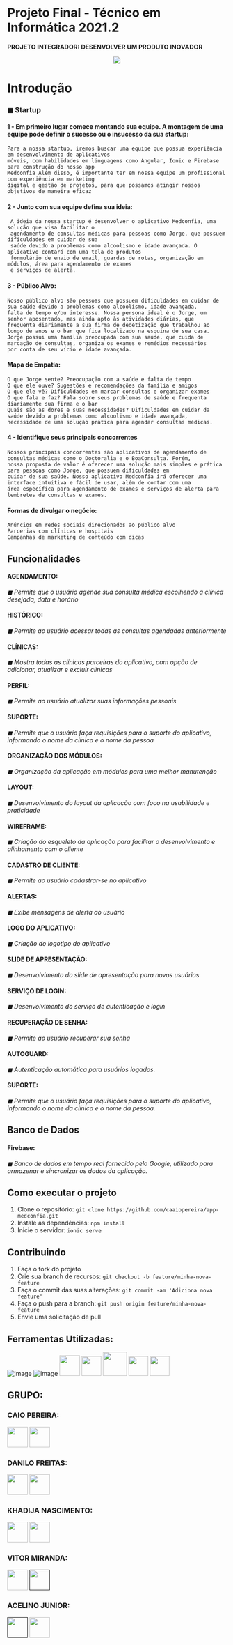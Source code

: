 # Projeto Final - Técnico em Informática 2021.2<br> 
**PROJETO INTEGRADOR: DESENVOLVER UM PRODUTO INOVADOR**<br> 

<p align="center" dir="auto">
<img  src="https://raw.githubusercontent.com/caaiopereira/app-medconfia/main/src/assets/img/logo.png" /> 
</p>


<h1>Introdução</h1>

<h3>◼ Startup</h3>

#### 1 - Em primeiro lugar comece montando sua equipe. A montagem de uma equipe pode definir o sucesso ou o insucesso da sua startup: 

```
Para a nossa startup, iremos buscar uma equipe que possua experiência em desenvolvimento de aplicativos 
móveis, com habilidades em linguagens como Angular, Ionic e Firebase para construção do nosso app 
Medconfia Além disso, é importante ter em nossa equipe um profissional com experiência em marketing 
digital e gestão de projetos, para que possamos atingir nossos objetivos de maneira eficaz
```
 
#### 2 - Junto com sua equipe defina sua ideia: 

```
 A ideia da nossa startup é desenvolver o aplicativo Medconfia, uma solução que visa facilitar o 
 agendamento de consultas médicas para pessoas como Jorge, que possuem dificuldades em cuidar de sua 
 saúde devido a problemas como alcoolismo e idade avançada. O aplicativo contará com uma tela de produtos
 formulário de envio de email, guardas de rotas, organização em módulos, área para agendamento de exames 
 e serviços de alerta.
 ```
    

#### 3 - Público Alvo:
```
Nosso público alvo são pessoas que possuem dificuldades em cuidar de sua saúde devido a problemas como alcoolismo, idade avançada, 
falta de tempo e/ou interesse. Nossa persona ideal é o Jorge, um senhor aposentado, mas ainda apto às atividades diárias, que 
frequenta diariamente a sua firma de dedetização que trabalhou ao longo de anos e o bar que fica localizado na esquina de sua casa.
Jorge possui uma família preocupada com sua saúde, que cuida de marcação de consultas, organiza os exames e remédios necessários 
por conta de seu vício e idade avançada.
``` 

#### Mapa de Empatia:
``` 
O que Jorge sente? Preocupação com a saúde e falta de tempo
O que ele ouve? Sugestões e recomendações da família e amigos
O que ele vê? Dificuldades em marcar consultas e organizar exames
O que fala e faz? Fala sobre seus problemas de saúde e frequenta diariamente sua firma e o bar
Quais são as dores e suas necessidades? Dificuldades em cuidar da saúde devido a problemas como alcoolismo e idade avançada, 
necessidade de uma solução prática para agendar consultas médicas.
```

#### 4 - Identifique seus principais concorrentes
```
Nossos principais concorrentes são aplicativos de agendamento de consultas médicas como o Doctoralia e o BoaConsulta. Porém, 
nossa proposta de valor é oferecer uma solução mais simples e prática para pessoas como Jorge, que possuem dificuldades em 
cuidar de sua saúde. Nosso aplicativo Medconfia irá oferecer uma interface intuitiva e fácil de usar, além de contar com uma 
área específica para agendamento de exames e serviços de alerta para lembretes de consultas e exames.
```

#### Formas de divulgar o negócio:
```
Anúncios em redes sociais direcionados ao público alvo
Parcerias com clínicas e hospitais
Campanhas de marketing de conteúdo com dicas
```

## Funcionalidades

#### AGENDAMENTO: 
<i> ◼ Permite que o usuário agende sua consulta médica escolhendo a clínica desejada, data e horário</i>

#### HISTÓRICO: 
<i> ◼ Permite ao usuário acessar todas as consultas agendadas anteriormente</i>

#### CLÍNICAS: 
<i> ◼ Mostra todas as clínicas parceiras do aplicativo, com opção de adicionar, atualizar e excluir clínicas</i>

#### PERFIL: 
<i> ◼ Permite ao usuário atualizar suas informações pessoais</i>

#### SUPORTE: 
<i> ◼ Permite que o usuário faça requisições para o suporte do aplicativo, informando o nome da clínica e o nome da pessoa</i>

#### ORGANIZAÇÃO DOS MÓDULOS: 
<i> ◼ Organização da aplicação em módulos para uma melhor manutenção</i>

#### LAYOUT: 
<i> ◼ Desenvolvimento do layout da aplicação com foco na usabilidade e praticidade</i>

#### WIREFRAME: 
<i> ◼ Criação do esqueleto da aplicação para facilitar o desenvolvimento e alinhamento com o cliente</i>

#### CADASTRO DE CLIENTE: 
<i> ◼ Permite ao usuário cadastrar-se no aplicativo</i>

#### ALERTAS: 
<i> ◼ Exibe mensagens de alerta ao usuário</i>

#### LOGO DO APLICATIVO: 
<i> ◼ Criação do logotipo do aplicativo</i>

#### SLIDE DE APRESENTAÇÃO: 
<i> ◼ Desenvolvimento do slide de apresentação para novos usuários</i>

#### SERVIÇO DE LOGIN: 
<i> ◼ Desenvolvimento do serviço de autenticação e login</i>

#### RECUPERAÇÃO DE SENHA: 
<i> ◼ Permite ao usuário recuperar sua senha</i>

#### AUTOGUARD: 
<i> ◼ Autenticação automática para usuários logados.</i>

#### SUPORTE: 
<i> ◼ Permite que o usuário faça requisições para o suporte do aplicativo, informando o nome da clínica e o nome da pessoa.</i>

## Banco de Dados

#### Firebase: 
<i> ◼ Banco de dados em tempo real fornecido pelo Google, utilizado para armazenar e sincronizar os dados da aplicação.</i>

## Como executar o projeto

1. Clone o repositório: `git clone https://github.com/caaiopereira/app-medconfia.git`
2. Instale as dependências: `npm install`
3. Inicie o servidor: `ionic serve`

## Contribuindo

1. Faça o fork do projeto
2. Crie sua branch de recursos: `git checkout -b feature/minha-nova-feature`
3. Faça o commit das suas alterações: `git commit -am 'Adiciona nova feature'`
4. Faça o push para a branch: `git push origin feature/minha-nova-feature`
5. Envie uma solicitação de pull


## Ferramentas Utilizadas:

![image](https://user-images.githubusercontent.com/56053290/218258400-46b576f3-03c0-4557-b984-189c104e5a51.png)
![image](https://user-images.githubusercontent.com/56053290/218258497-d0ddc8bf-a8dc-45b2-aba5-4614700e73d5.png)
<img src="https://cdn-icons-png.flaticon.com/512/1051/1051275.png" width="47px" />
<img src="https://uxwing.com/wp-content/themes/uxwing/download/brands-and-social-media/ionic-icon.png" width="45px" />
<img src="https://karmanivero.us/assets/images/logo-vercel.png" width="55px" />
<img src="https://seeklogo.com/images/A/angular-icon-logo-9946B9795D-seeklogo.com.png" width="45px" />
<img src="https://img.icons8.com/color/480/firebase.png" width="45px" />




## GRUPO:

### CAIO PEREIRA:
<p>
 <a href="https://github.com/caaiopereira" target="_blank"><img src="https://cdn-icons-png.flaticon.com/512/1051/1051275.png" width="47px"></a> 
 <a href="https://www.linkedin.com/in/caio-pereira-oliveira" target="_blank"><img src="https://cdn-icons-png.flaticon.com/512/145/145807.png" width="47px"></a> 
</p>

### DANILO FREITAS:
<p> 
 <a href="https://github.com/danilofreitas25" target="_blank"><img src="https://cdn-icons-png.flaticon.com/512/1051/1051275.png" width="47px"></a> 
 <a href="https://www.linkedin.com/in/danilo-c%C3%A2ndido-lima-freitas-841a0a249/"><img src="https://cdn-icons-png.flaticon.com/512/145/145807.png" width="47px"></a></p>

### KHADIJA NASCIMENTO:
<p>
 <a href="https://github.com/dijabraz" target="_blank"><img src="https://cdn-icons-png.flaticon.com/512/1051/1051275.png" width="47px"></a> 
 <a href="https://www.linkedin.com/in/khadija-braz/" target="_blank"><img src="https://cdn-icons-png.flaticon.com/512/145/145807.png" width="47px"></a> 
</p>

### VITOR MIRANDA:
<p> 
  <a href="https://github.com/vitorm26" target="_blank"><img src="https://cdn-icons-png.flaticon.com/512/1051/1051275.png" width="47px"></a> 
  <a href="" target="_blank"><img src="https://cdn-icons-png.flaticon.com/512/145/145807.png" width="47px"></a>
</p>

### ACELINO JUNIOR:
<p> 
  <a href="" target="_blank"><img src="https://cdn-icons-png.flaticon.com/512/1051/1051275.png" width="47px"></a> 
  <a href="https://www.linkedin.com/in/acelino-j%C3%BAnior-295360235/" target="_blank"><img src="https://cdn-icons-png.flaticon.com/512/145/145807.png" width="47px"></a> 
</p>



